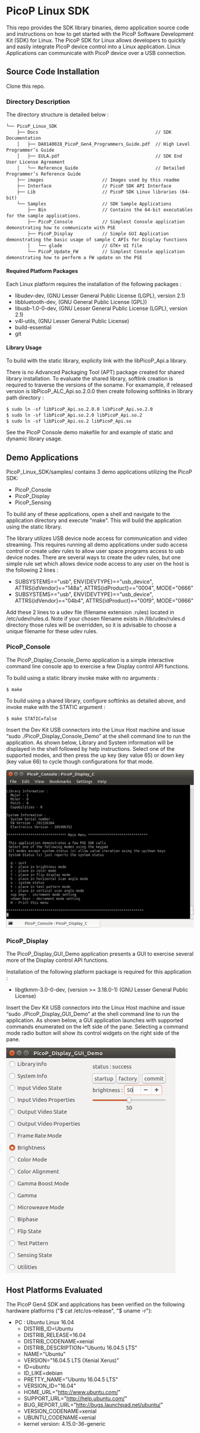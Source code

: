 # PicoP Linux SDK #

This repo provides the SDK library binaries, demo application source code and instructions on how to get started with the PicoP Software Development Kit (SDK) for Linux. The PicoP SDK for Linux allows developers to quickly and easily integrate PicoP device control into a Linux application. Linux Applications can communicate with PicoP device over a USB connection. 

## Source Code Installation

Clone this repo. 

### Directory Description

The directory structure is detailed below :

```console
└── PicoP_Linux_SDK
    ├── Docs                                            // SDK Documentation
    │   ├── DA0140028_PicoP_Gen4_Programmers_Guide.pdf  // High Level Programmer’s Guide
    │   ├── EULA.pdf                                    // SDK End User License Agreement
    │   └── Reference_Guide                             // Detailed Programmer’s Reference Guide
    ├── images                      // Images used by this readme
    ├── Interface                   // PicoP SDK API Interface
    ├── Lib                         // PicoP SDK Linux libraries (64-bit)
    └── Samples                     // SDK Sample Applications
        ├── Bin                     // Contains the 64-bit executables for the sample applications.
        ├── PicoP_Console           // Simplest Console application demonstrating how to communicate with PSE
        ├── PicoP_Display           // Simple GUI Application demonstrating the basic usage of sample C APIs for Display functions
        │   └── glade               // GTK+ UI file
        └── PicoP_Update_FW         // Simplest Console application demonstrating how to perform a FW update on the PSE
```

#### Required Platform Packages

Each Linux platform requires the installation of the following packages : 

- libudev-dev, (GNU Lesser General Public License (LGPL), version 2.1) 
- libbluetooth-dev, (GNU General Public License (GPL))
- libusb-1.0-0-dev, (GNU Lesser General Public License (LGPL), version 2.1)
- v4l-utils, (GNU Lesser General Public License)
- build-essential
- git

#### Library Usage

To build with the static library, explicity link with the libPicoP_Api.a library.

There is no Advanced Packaging Tool (APT) package created for shared library installation. To evaluate the shared library, softlink creation is required to traverse the versions of the soname. For examample, if released version is libPicoP_ALC_Api.so.2.0.0 then create following softlinks in library path directory :

```console
$ sudo ln -sf libPicoP_Api.so.2.0.0 libPicoP_Api.so.2.0
$ sudo ln -sf libPicoP_Api.so.2.0 libPicoP_Api.so.2
$ sudo ln -sf libPicoP_Api.so.2 libPicoP_Api.so
```

See the PicoP Console demo makefile for and example of static and dynamic library usage.

## Demo Applications

PicoP\_Linux\_SDK/samples/ contains 3 demo applications utilizing the PicoP SDK:

- PicoP_Console
- PicoP_Display
- PicoP_Sensing

To build any of these applications, open a shell and navigate to the application directory and execute "make". This will build the application using the static library.

The library utilizes USB device node access for communication and video streaming. This requires running all demo applications under sudo access control or create udev rules to allow user space programs access to usb device nodes. There are several ways to create the udev rules, but one simple rule set which allows device node access to any user on the host is the following 2 lines :

- SUBSYSTEMS=="usb", ENV{DEVTYPE}=="usb_device", ATTRS{idVendor}=="148a", ATTRS{idProduct}=="0004", MODE="0666"
- SUBSYSTEMS=="usb", ENV{DEVTYPE}=="usb_device", ATTRS{idVendor}=="04b4", ATTRS{idProduct}=="00f9", MODE="0666"

Add these 2 lines to a udev file (filename extension .rules) located in /etc/udev/rules.d. Note if your chosen filename exists in /lib/udev/rules.d directory those rules will be overridden, so it is advisable to choose a unique filename for these udev rules.

### PicoP_Console

The PicoP\_Display\_Console\_Demo application is a simple interactive command line console app to exercise a few Display control API functions. 

To build using a static library invoke make with no arguments :
```console
$ make
```

To build using a shared library, configure softlinks as detailed above, and invoke make with the STATIC argument :

```console
$ make STATIC=false
```

Insert the Dev Kit USB connectors into the Linux Host machine and issue “sudo ./PicoP\_Display\_Console\_Demo” at the shell command line to run the application. As shown below, Library and System information will be displayed in the shell followed by help instructions. Select one of the supported modes, and then press the up key (key value 65) or down key (key value 66) to cycle though configurations for that mode. 

![Command Console App](./images/command_console.png)

### PicoP_Display

The PicoP_Display_GUI_Demo application presents a GUI to exercise several more of the Display control API functions. 

Installation of the following platform package is required for this application :

- libgtkmm-3.0-0-dev, (version >= 3.18.0-1) (GNU Lesser General Public License)

Insert the Dev Kit USB connectors into the Linux Host machine and issue “sudo ./PicoP_Display_GUI_Demo” at the shell command line to run the application. As shown below, a GUI application launches with supported commands enumerated on the left side of the pane. Selecting a command mode radio button will show its control widgets on the right side of the pane. 

![Command Console App](./images/command_gui.png)

## Host Platforms Evaluated

The PicoP Gen4 SDK and applications has been verified on the following hardware platforms ("$ cat /etc/os-release", "$ uname -r"): 

- PC : Ubuntu Linux 16.04 
    - DISTRIB_ID=Ubuntu
    - DISTRIB_RELEASE=16.04
    - DISTRIB_CODENAME=xenial
    - DISTRIB_DESCRIPTION="Ubuntu 16.04.5 LTS"
    - NAME="Ubuntu"
    - VERSION="16.04.5 LTS (Xenial Xerus)"
    - ID=ubuntu
    - ID_LIKE=debian
    - PRETTY_NAME="Ubuntu 16.04.5 LTS"
    - VERSION_ID="16.04"
    - HOME_URL="http://www.ubuntu.com/"
    - SUPPORT_URL="http://help.ubuntu.com/"
    - BUG_REPORT_URL="http://bugs.launchpad.net/ubuntu/"
    - VERSION_CODENAME=xenial
    - UBUNTU_CODENAME=xenial
    - kernel version: 4.15.0-36-generic
